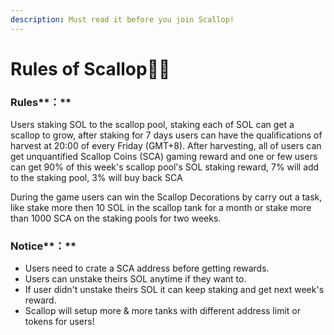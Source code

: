 ```yaml
---
description: Must read it before you join Scallop!
---
```


# Rules of Scallop👩‍🏫

### Rules**：**

Users staking SOL to the scallop pool, staking each of SOL can get a scallop to grow, after staking for 7 days users can have the qualifications of harvest at 20:00 of every Friday \(GMT+8\). After harvesting, all of users can get unquantified Scallop Coins \(SCA\) gaming reward and one or few users can get 90% of this week's scallop pool's SOL staking reward, 7% will add to the staking pool, 3% will buy back SCA

During the game users can win the Scallop Decorations by carry out a task, like stake more then 10 SOL in the scallop tank for a month or stake more than 1000 SCA on the staking pools for two weeks.

### Notice**：**

* Users need to crate a SCA address before getting rewards.
* Users can unstake theirs SOL anytime if they want to.
* If user didn't unstake theirs SOL it can keep staking and get next week's reward.
* Scallop will setup more & more tanks with different address limit or tokens for users!



